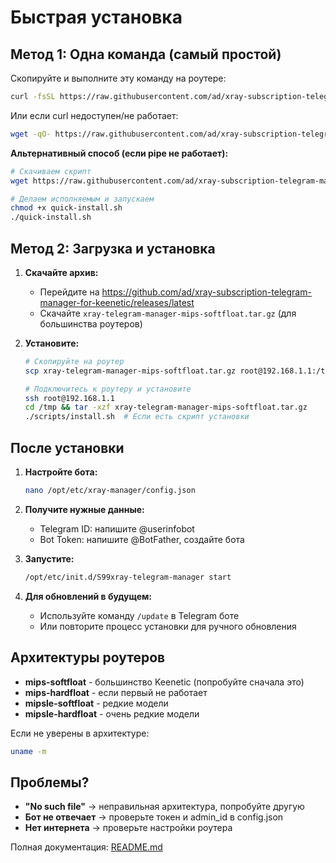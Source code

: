 # Быстрая установка

## Метод 1: Одна команда (самый простой)

Скопируйте и выполните эту команду на роутере:

```bash
curl -fsSL https://raw.githubusercontent.com/ad/xray-subscription-telegram-manager-for-keenetic/main/scripts/quick-install.sh | sh
```

Или если curl недоступен/не работает:

```bash
wget -qO- https://raw.githubusercontent.com/ad/xray-subscription-telegram-manager-for-keenetic/main/scripts/quick-install.sh | sh
```

**Альтернативный способ (если pipe не работает):**

```bash
# Скачиваем скрипт
wget https://raw.githubusercontent.com/ad/xray-subscription-telegram-manager-for-keenetic/main/scripts/quick-install.sh

# Делаем исполняемым и запускаем
chmod +x quick-install.sh
./quick-install.sh
```

## Метод 2: Загрузка и установка

1. **Скачайте архив:**
   - Перейдите на https://github.com/ad/xray-subscription-telegram-manager-for-keenetic/releases/latest
   - Скачайте `xray-telegram-manager-mips-softfloat.tar.gz` (для большинства роутеров)

2. **Установите:**
   ```bash
   # Скопируйте на роутер
   scp xray-telegram-manager-mips-softfloat.tar.gz root@192.168.1.1:/tmp/
   
   # Подключитесь к роутеру и установите
   ssh root@192.168.1.1
   cd /tmp && tar -xzf xray-telegram-manager-mips-softfloat.tar.gz
   ./scripts/install.sh  # Если есть скрипт установки
   ```

## После установки

1. **Настройте бота:**
   ```bash
   nano /opt/etc/xray-manager/config.json
   ```

2. **Получите нужные данные:**
   - Telegram ID: напишите @userinfobot
   - Bot Token: напишите @BotFather, создайте бота

3. **Запустите:**
   ```bash
   /opt/etc/init.d/S99xray-telegram-manager start
   ```

4. **Для обновлений в будущем:**
   - Используйте команду `/update` в Telegram боте
   - Или повторите процесс установки для ручного обновления

## Архитектуры роутеров

- **mips-softfloat** - большинство Keenetic (попробуйте сначала это)
- **mips-hardfloat** - если первый не работает
- **mipsle-softfloat** - редкие модели
- **mipsle-hardfloat** - очень редкие модели

Если не уверены в архитектуре:
```bash
uname -m
```

## Проблемы?

- **"No such file"** → неправильная архитектура, попробуйте другую
- **Бот не отвечает** → проверьте токен и admin_id в config.json
- **Нет интернета** → проверьте настройки роутера

Полная документация: [README.md](README.md)

